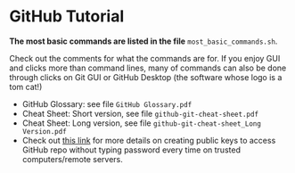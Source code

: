 # GitHub Tutorial

<b>The most basic commands are listed in the file</b> `most_basic_commands.sh`.

Check out the comments for what the commands are for. If you enjoy GUI and clicks more than command lines, many of commands can also be done through clicks on Git GUI or GitHub Desktop (the software whose logo is a tom cat!)

- GitHub Glossary: see file  `GitHub Glossary.pdf`
- Cheat Sheet: Short version, see file  `github-git-cheat-sheet.pdf`
- Cheat Sheet: Long version, see file  `github-git-cheat-sheet_Long Version.pdf`
- Check out [this link](https://help.github.com/articles/generating-ssh-keys/) for more details on creating public keys to access GitHub repo without typing password every time on trusted computers/remote servers.
